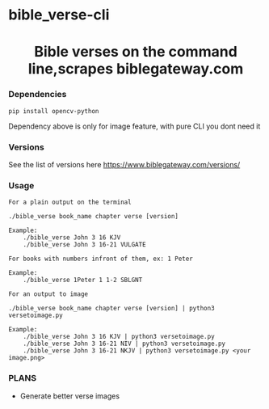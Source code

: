 # bible_verse-cli

<h1 align="center">Bible verses on the command line,scrapes biblegateway.com</h1>

### Dependencies
``` pip install opencv-python ```

Dependency above is only for image feature, with pure CLI you dont need it

### Versions

See the list of versions here
https://www.biblegateway.com/versions/

### Usage

```
For a plain output on the terminal 

./bible_verse book_name chapter verse [version]

Example: 
	./bible_verse John 3 16 KJV
	./bible_verse John 3 16-21 VULGATE
	
For books with numbers infront of them, ex: 1 Peter

Example:
	./bible_verse 1Peter 1 1-2 SBLGNT
```

```
For an output to image

./bible_verse book_name chapter verse [version] | python3 versetoimage.py

Example:
	./bible_verse John 3 16 KJV | python3 versetoimage.py
	./bible_verse John 3 16-21 NIV | python3 versetoimage.py
	./bible_verse John 3 16-21 NKJV | python3 versetoimage.py <your image.png>

```

### PLANS
* Generate better verse images
